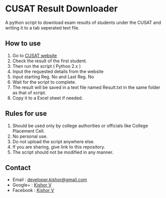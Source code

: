 # CUSAT Result Downloader
A python script to download exam results of students under the CUSAT and writing it to a tab seperated text file.

## How to use
1. Go to [CUSAT website](http://exam.cusat.ac.in/)
2. Check the result of the first student.
3. Then run the script ( Python 2.x )
4. Input the requested details from the website
5. Input starting Reg. No and Last Reg. No
6. Wait for the script to complete.
7. The result will be saved in a text file named Result.txt in the same folder as that of script.
8. Copy it to a Excel sheet if needed.


## Rules for use
1. Should be used only by college authorities or officials like College Placement Cell.
2. No personal use.
3. Do not upload the script anywhere else.
4. If you are sharing, give link to this repository.
5. The script should not be modified in any manner.


## Contact
* Email : [developer.kishor@gmail.com](mailto:developer.kishor@gmail.com)
* Google+ : [Kishor V](https://plus.google.com/+kishorv06/)
* Facebook : [Kishor V](https://facebook.com/kishorv06)


